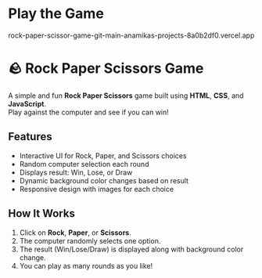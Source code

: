 # Play the Game
rock-paper-scissor-game-git-main-anamikas-projects-8a0b2df0.vercel.app

# 🪨 Rock Paper Scissors Game

A simple and fun **Rock Paper Scissors** game built using **HTML**, **CSS**, and **JavaScript**.  
Play against the computer and see if you can win!

## Features
- Interactive UI for Rock, Paper, and Scissors choices  
- Random computer selection each round  
- Displays result: Win, Lose, or Draw  
- Dynamic background color changes based on result  
- Responsive design with images for each choice

## How It Works
1. Click on **Rock**, **Paper**, or **Scissors**.  
2. The computer randomly selects one option.  
3. The result (Win/Lose/Draw) is displayed along with background color change.  
4. You can play as many rounds as you like!



